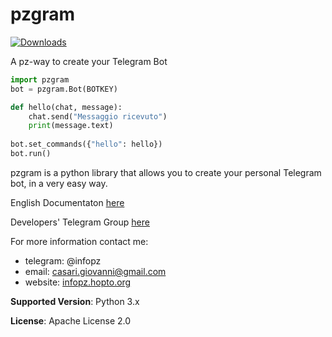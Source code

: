 # pzgram
[![Downloads](http://pepy.tech/badge/pzgram)](http://pepy.tech/count/pzgram)

A pz-way to create your Telegram Bot

```python
import pzgram
bot = pzgram.Bot(BOTKEY)

def hello(chat, message):
    chat.send("Messaggio ricevuto")
    print(message.text)
    
bot.set_commands({"hello": hello})
bot.run()
```

pzgram is a python library that allows you to create your personal Telegram bot, in a very easy way.

English Documentaton [here](https://infopz.github.io/pzgram/)

Developers' Telegram Group [here](https://t.me/joinchat/ATdWXRIuqRIapZr1umlrbg)

For more information contact me:
* telegram: @infopz
* email: casari.giovanni@gmail.com
* website: [infopz.hopto.org](http://infopz.hopto.org)

**Supported Version**: Python 3.x

**License**: Apache License 2.0
